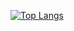 [![Top Langs](https://github-readme-stats.vercel.app/api/top-langs/?username=dominoesbase&layout=compact)](https://github.com/anuraghazra/github-readme-stats)



